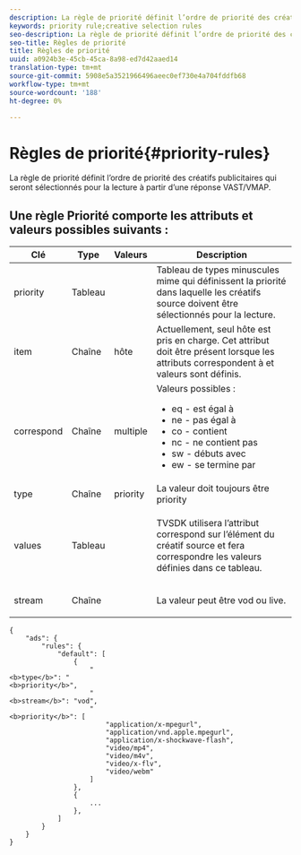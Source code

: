 ```yaml
---
description: La règle de priorité définit l’ordre de priorité des créatifs publicitaires qui seront sélectionnés pour la lecture à partir d’une réponse VAST/VMAP.
keywords: priority rule;creative selection rules
seo-description: La règle de priorité définit l’ordre de priorité des créatifs publicitaires qui seront sélectionnés pour la lecture à partir d’une réponse VAST/VMAP.
seo-title: Règles de priorité
title: Règles de priorité
uuid: a0924b3e-45cb-45ca-8a98-ed7d42aaed14
translation-type: tm+mt
source-git-commit: 5908e5a3521966496aeec0ef730e4a704fddfb68
workflow-type: tm+mt
source-wordcount: '188'
ht-degree: 0%

---
```



# Règles de priorité{#priority-rules}

La règle de priorité définit l’ordre de priorité des créatifs publicitaires qui seront sélectionnés pour la lecture à partir d’une réponse VAST/VMAP.

## Une règle Priorité comporte les attributs et valeurs possibles suivants :

<table id="table_ljp_tgx_hz">  
 <thead> 
  <tr> 
   <th class="entry"> Clé</th> 
   <th class="entry"> Type</th> 
   <th class="entry"> Valeurs</th> 
   <th class="entry"> Description</th> 
  </tr> 
 </thead>
 <tbody> 
  <tr> 
   <td><span class="codeph"> priority</span></td> 
   <td><span class="codeph"> Tableau</span></td> 
   <td></td> 
   <td> Tableau de types minuscules mime qui définissent la priorité dans laquelle les créatifs source doivent être sélectionnés pour la lecture.</td> 
  </tr> 
  <tr> 
   <td><span class="codeph"> item</span></td> 
   <td><span class="codeph"> Chaîne</span></td> 
   <td><span class="codeph"> hôte</span></td> 
   <td>Actuellement, seul <span class="codeph"> hôte</span> est pris en charge. Cet attribut doit être présent lorsque les attributs <span class="codeph"> correspondent à </span> et <span class="codeph"> valeurs</span> sont définis.</td> 
  </tr> 
  <tr> 
   <td><span class="codeph"> correspond</span></td> 
   <td><span class="codeph"> Chaîne</span></td> 
   <td><span class="codeph"> multiple</span></td> 
   <td>Valeurs possibles :
    <ul id="ul_tnf_2hx_hz"> 
     <li><span class="codeph"> eq</span> - est égal à</li> 
     <li><span class="codeph"> ne</span> - pas égal à</li> 
     <li><span class="codeph"> co</span> - contient</li> 
     <li><span class="codeph"> nc</span> - ne contient pas</li> 
     <li><span class="codeph"> sw</span> - débuts avec</li> 
     <li><span class="codeph"> ew</span> - se termine par</li> 
    </ul></td> 
  </tr> 
  <tr> 
   <td><span class="codeph"> type</span></td> 
   <td><span class="codeph"> Chaîne</span></td> 
   <td><span class="codeph"> priority</span></td> 
   <td>La valeur doit toujours être <span class="codeph"> priority</span></td> 
  </tr> 
  <tr> 
   <td><span class="codeph"> values</span></td> 
   <td><span class="codeph"> Tableau</span></td> 
   <td></td> 
   <td> <p>TVSDK utilisera l’attribut <span class="codeph"> correspond</span> sur l’élément <span class="codeph"> </span> du créatif source et fera correspondre les valeurs définies dans ce tableau.</p> </td> 
  </tr> 
  <tr> 
   <td><span class="codeph"> stream</span></td> 
   <td><span class="codeph"> Chaîne</span></td> 
   <td></td> 
   <td> <p>La valeur peut être <span class="codeph"> vod</span> ou <span class="codeph"> live</span>.</p> </td> 
  </tr> 
 </tbody> 
</table>

```
{
    "ads": {
        "rules": {
            "default": [
                {
                    "
<b>type</b>": "
<b>priority</b>",
                    "
<b>stream</b>": "vod",
                    "
<b>priority</b>": [
                        "application/x-mpegurl",
                        "application/vnd.apple.mpegurl",
                        "application/x-shockwave-flash",
                        "video/mp4",
                        "video/m4v",
                        "video/x-flv",
                        "video/webm"
                    ]
                },
                {
                    ...
                },
            ]
        }
    }
}
```

